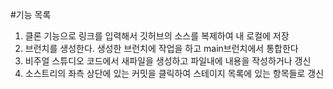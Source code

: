 #기능 목록
1. 클론 기능으로 링크를 입력해서 깃허브의 소스를 복제하여 내 로컬에 저장
2. 브런치를 생성한다. 생성한 브런치에 작업을 하고 main브런치에서 통합한다
3. 비주얼 스튜디오 코드에서 새파일을 생성하고 파일내에 내용을 작성하거나 갱신
4. 소스트리의 좌측 상단에 있는 커밋을 클릭하여 스테이지 목록에 있는 항목들로 갱신

